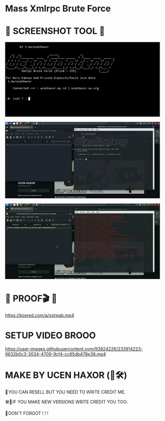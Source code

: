 # Mass Xmlrpc Brute Force

<h1>🌊 SCREENSHOT TOOL 🌊</h1>

![Screenshot 2023-03-26 044624](https://raw.githubusercontent.com/UcenHaxor07/Mass-Xmlrpc-Brute-Force/main/Screenshot_20231014_232123.JPG)

![Screenshot 2023-03-25 173955](https://raw.githubusercontent.com/UcenHaxor07/Mass-Xmlrpc-Brute-Force/main/IMG_20231014_115009.JPG)


<img src="https://raw.githubusercontent.com/UcenHaxor07/Mass-Xmlrpc-Brute-Force/main/IMG_20231015_011002.JPG"></img>

<h1>🌊 PROOF🎬 🌊</h1>


https://kosred.com/a/xstwab.mp4


# SETUP VIDEO BROOO



https://user-images.githubusercontent.com/93824226/233914223-9632b0c3-3034-4709-9cf4-cc65db478e38.mp4



# MAKE BY UCEN HAXOR (👤🛠️)
💸 YOU CAN RESELL BUT YOU NEED TO WRITE CREDIT ME.

🛠️📁 IF YOU MAKE NEW VERSIONS WRITE CREDIT YOU TOO.

📌 DON'T FORGOT ! ! !
